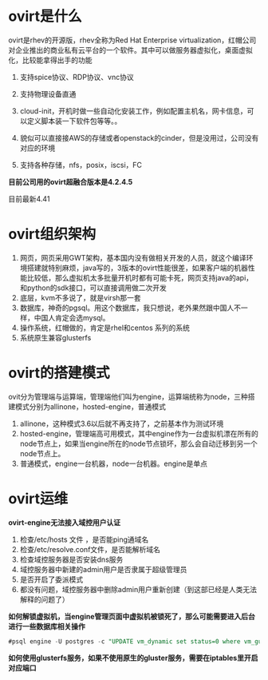 # ovirt是什么

ovirt是rhev的开源版，rhev全称为Red Hat Enterprise virtualization，红帽公司对企业推出的商业私有云平台的一个软件。其中可以做服务器虚拟化，桌面虚拟化，比较能拿得出手的功能

1. 支持spice协议、RDP协议、vnc协议

2. 支持物理设备直通

3. cloud-init，开机时做一些自动化安装工作，例如配置主机名，网卡信息，可以定义脚本装一下软件包等等。。

4. 貌似可以直接接AWS的存储或者openstack的cinder，但是没用过，公司没有对应的环境

5. 支持各种存储，nfs，posix，iscsi，FC

**目前公司用的ovirt超融合版本是4.2.4.5**

目前最新4.41

# ovirt组织架构

1. 网页，网页采用GWT架构，基本国内没有做相关开发的人员，就这个编译环境搭建就特别麻烦，java写的，3版本的ovirt性能很差，如果客户端的机器性能比较低，那么虚拟机太多批量开机时都有可能卡死，网页支持java的api，和python的sdk接口，可以直接调用做二次开发
2. 底层，kvm不多说了，就是virsh那一套
3. 数据库，神奇的pgsql。用这个数据库，我只想说，老外果然跟中国人不一样，中国人肯定会选mysql。
4. 操作系统，红帽做的，肯定是rhel和centos 系列的系统
5. 系统原生兼容glusterfs

# ovirt的搭建模式

ovit分为管理端与运算端，管理端他们叫为engine，运算端统称为node，三种搭建模式分别为allinone，hosted-engine，普通模式

1. allinone，这种模式3.6以后就不再支持了，之前基本作为测试环境
2. hosted-engine，管理端高可用模式，其中engine作为一台虚拟机漂在所有的node节点上，如果当engine所在的node节点锁坏，那么会自动迁移到另一个node节点上。
3. 普通模式，engine一台机器，node一台机器。engine是单点

# ovirt运维

**ovirt-engine无法接入域控用户认证**

1. 检查/etc/hosts 文件 ，是否能ping通域名
2. 检查/etc/resolve.conf文件，是否能解析域名
3. 检查域控服务器是否安装dns服务
4. 域控服务器中新建的admin用户是否隶属于超级管理员
5. 是否开启了委派模式
6. 都没有问题，域控服务器中删除admin用户重新创建（到这部已经是人类无法解释的问题了）

**如何解锁虚拟机，当engine管理页面中虚拟机被锁死了，那么可能需要进入后台进行一些数据库相关操作**

```sql
#psql engine -U postgres -c "UPDATE vm_dynamic set status=0 where vm_guid=(select vm_guid from vms where vm_name='Win2008_QBPT');"
```

**如何使用glusterfs服务，如果不使用原生的gluster服务，需要在iptables里开启对应端口**